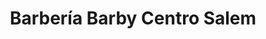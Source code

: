 ---
title: "Barbería Barby Centro Salem"
url: /villa-canales/barberia-barby-centro-salem/
shop: Friseur
---